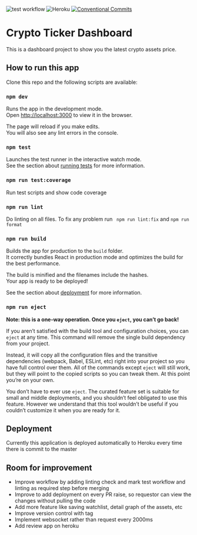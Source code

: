 ![test workflow](https://github.com/koswarabilly/crypto-ticker-dashboard/actions/workflows/test.yml/badge.svg)
![Heroku](https://heroku-badge.herokuapp.com/?app=heroku-badge)
[![Conventional Commits](https://img.shields.io/badge/%E2%91%86-Conventional%20Commits-orange)](https://www.conventionalcommits.org/)

# Crypto Ticker Dashboard

This is a dashboard project to show you the latest crypto assets price.

## How to run this app

Clone this repo and the following scripts are available:

### `npm dev`

Runs the app in the development mode.\
Open [http://localhost:3000](http://localhost:3000) to view it in the browser.

The page will reload if you make edits.\
You will also see any lint errors in the console.

### `npm test`

Launches the test runner in the interactive watch mode.\
See the section about [running tests](https://facebook.github.io/create-react-app/docs/running-tests) for more information.

### `npm run test:coverage`

Run test scripts and show code coverage

### `npm run lint`

Do linting on all files. To fix any problem run ` npm run lint:fix` and `npm run format`

### `npm run build`

Builds the app for production to the `build` folder.\
It correctly bundles React in production mode and optimizes the build for the best performance.

The build is minified and the filenames include the hashes.\
Your app is ready to be deployed!

See the section about [deployment](https://facebook.github.io/create-react-app/docs/deployment) for more information.

### `npm run eject`

**Note: this is a one-way operation. Once you `eject`, you can’t go back!**

If you aren’t satisfied with the build tool and configuration choices, you can `eject` at any time. This command will remove the single build dependency from your project.

Instead, it will copy all the configuration files and the transitive dependencies (webpack, Babel, ESLint, etc) right into your project so you have full control over them. All of the commands except `eject` will still work, but they will point to the copied scripts so you can tweak them. At this point you’re on your own.

You don’t have to ever use `eject`. The curated feature set is suitable for small and middle deployments, and you shouldn’t feel obligated to use this feature. However we understand that this tool wouldn’t be useful if you couldn’t customize it when you are ready for it.

## Deployment

Currently this application is deployed automatically to Heroku every time there is commit to the master

## Room for improvement

- Improve workflow by adding linting check and mark test workflow and linting as required step before merging
- Improve to add deployment on every PR raise, so requestor can view the changes without pulling the code
- Add more feature like saving watchlist, detail graph of the assets, etc
- Improve version control with tag
- Implement websocket rather than request every 2000ms
- Add review app on heroku
